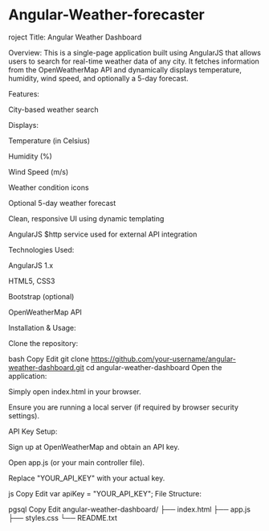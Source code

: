 # Angular-Weather-forecaster
roject Title:
Angular Weather Dashboard

Overview:
This is a single-page application built using AngularJS that allows users to search for real-time weather data of any city. It fetches information from the OpenWeatherMap API and dynamically displays temperature, humidity, wind speed, and optionally a 5-day forecast.

Features:

City-based weather search

Displays:

Temperature (in Celsius)

Humidity (%)

Wind Speed (m/s)

Weather condition icons

Optional 5-day weather forecast

Clean, responsive UI using dynamic templating

AngularJS $http service used for external API integration

Technologies Used:

AngularJS 1.x

HTML5, CSS3

Bootstrap (optional)

OpenWeatherMap API

Installation & Usage:

Clone the repository:

bash
Copy
Edit
git clone https://github.com/your-username/angular-weather-dashboard.git
cd angular-weather-dashboard
Open the application:

Simply open index.html in your browser.

Ensure you are running a local server (if required by browser security settings).

API Key Setup:

Sign up at OpenWeatherMap and obtain an API key.

Open app.js (or your main controller file).

Replace "YOUR_API_KEY" with your actual key.

js
Copy
Edit
var apiKey = "YOUR_API_KEY";
File Structure:

pgsql
Copy
Edit
angular-weather-dashboard/
├── index.html
├── app.js
├── styles.css
└── README.txt
